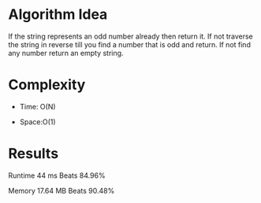 # Algorithm Idea

If the string represents an odd number already then return it.
If not traverse the string in reverse till you find a number that is odd and return.
If not find any number return an empty string.

# Complexity

- Time: O(N)

- Space:O(1)

# Results

Runtime
44
ms
Beats
84.96%

Memory
17.64
MB
Beats
90.48%

